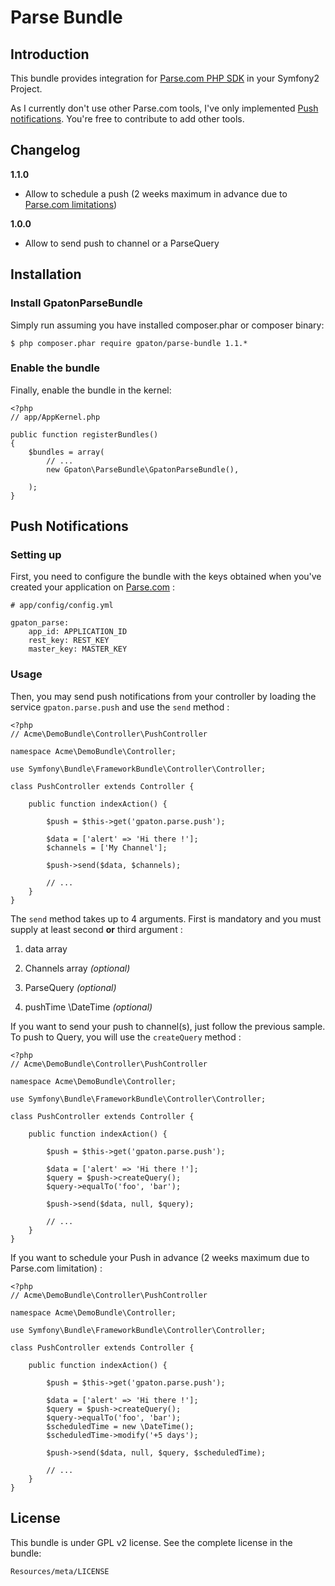 # Parse Bundle

## Introduction

This bundle provides integration for [Parse.com PHP SDK](https://github.com/ParsePlatform/parse-php-sdk) in your Symfony2 Project.

As I currently don't use other Parse.com tools, I've only implemented [Push notifications](https://parse.com/docs/php/guide#push-notifications). You're free to contribute to add other tools.

## Changelog

**1.1.0**

- Allow to schedule a push (2 weeks maximum in advance due to [Parse.com limitations](https://www.parse.com/docs/php/guide#push-notifications-scheduling-pushes))

**1.0.0**

- Allow to send push to channel or a ParseQuery

## Installation

### Install GpatonParseBundle

Simply run assuming you have installed composer.phar or composer binary:

    $ php composer.phar require gpaton/parse-bundle 1.1.*

### Enable the bundle

Finally, enable the bundle in the kernel:

    <?php
    // app/AppKernel.php

    public function registerBundles()
    {
        $bundles = array(
            // ...
            new Gpaton\ParseBundle\GpatonParseBundle(),

        );
    }


## Push Notifications

### Setting up


First, you need to configure the bundle with the keys obtained when you've created your application on [Parse.com](http://www.parse.com) :
	
	# app/config/config.yml

	gpaton_parse:
    	app_id: APPLICATION_ID
    	rest_key: REST_KEY
    	master_key: MASTER_KEY

### Usage

Then, you may send push notifications from your controller by loading the service `gpaton.parse.push` and use the `send` method :

    <?php
    // Acme\DemoBundle\Controller\PushController
    
    namespace Acme\DemoBundle\Controller;

    use Symfony\Bundle\FrameworkBundle\Controller\Controller;

    class PushController extends Controller {

        public function indexAction() {

            $push = $this->get('gpaton.parse.push');

			$data = ['alert' => 'Hi there !'];
			$channels = ['My Channel'];

            $push->send($data, $channels);

            // ...
        }
    }

The `send` method takes up to 4 arguments. First is mandatory and you must supply at least second **or** third argument :

1. data array

2. Channels array *(optional)*

3. ParseQuery *(optional)*

4. pushTime \DateTime *(optional)*


If you want to send your push to channel(s), just follow the previous sample.
To push to Query, you will use the `createQuery` method :

    <?php
    // Acme\DemoBundle\Controller\PushController
    
    namespace Acme\DemoBundle\Controller;

    use Symfony\Bundle\FrameworkBundle\Controller\Controller;

    class PushController extends Controller {

        public function indexAction() {

            $push = $this->get('gpaton.parse.push');

			$data = ['alert' => 'Hi there !'];
			$query = $push->createQuery();
			$query->equalTo('foo', 'bar');

            $push->send($data, null, $query);

            // ...
        }
    }

If you want to schedule your Push in advance (2 weeks maximum due to Parse.com limitation) : 

    <?php
    // Acme\DemoBundle\Controller\PushController
    
    namespace Acme\DemoBundle\Controller;

    use Symfony\Bundle\FrameworkBundle\Controller\Controller;

    class PushController extends Controller {

        public function indexAction() {

            $push = $this->get('gpaton.parse.push');

			$data = ['alert' => 'Hi there !'];
			$query = $push->createQuery();
			$query->equalTo('foo', 'bar');
			$scheduledTime = new \DateTime();
			$scheduledTime->modify('+5 days');

            $push->send($data, null, $query, $scheduledTime);

            // ...
        }
    }
  

## License

This bundle is under GPL v2 license. See the complete license in the bundle:

    Resources/meta/LICENSE